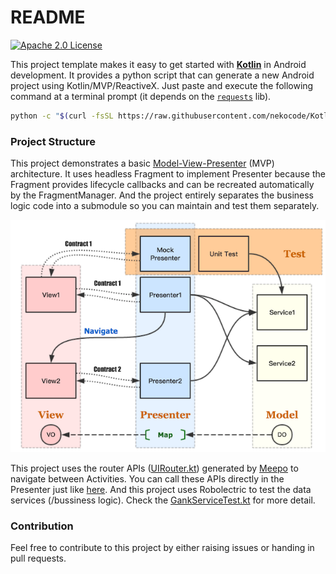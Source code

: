 # README

[![Apache 2.0 License](https://img.shields.io/badge/license-Apache%202.0-blue.svg?style=flat)](http://www.apache.org/licenses/LICENSE-2.0.html)

This project template makes it easy to get started with [**Kotlin**](https://kotlinlang.org) in Android development. It provides a python script that can generate a new Android project using Kotlin/MVP/ReactiveX. Just paste and execute the following command at a terminal prompt (it depends on the [`requests`](http://docs.python-requests.org/en/master/user/install/) lib).

```bash
python -c "$(curl -fsSL https://raw.githubusercontent.com/nekocode/Kotlin-Android-Template/master/project_generator.py)"
```

### Project Structure

This project demonstrates a basic [Model-View-Presenter](https://en.wikipedia.org/wiki/Model%E2%80%93view%E2%80%93presenter) (MVP) architecture. It uses headless Fragment to implement Presenter because the Fragment provides lifecycle callbacks and can be recreated automatically by the FragmentManager. And the project entirely separates the business logic code into a submodule so you can maintain and test them separately.

![](art/layer.png)

This project uses the router APIs ([UIRouter.kt](sample/src/main/java/cn/nekocode/template/screen/UIRouter.kt)) generated by [Meepo](https://github.com/nekocode/Meepo) to navigate between Activities. You can call these APIs directly in the Presenter just like [here](sample/src/main/java/cn/nekocode/template/screen/main/MainPresenter.kt#L36). And this project uses Robolectric to test the data services (/bussiness logic). Check the [GankServiceTest.kt](data/src/test/java/cn/nekocode/template/data/GankServiceTest.kt) for more detail.

### Contribution

Feel free to contribute to this project by either raising issues or handing in pull requests.
